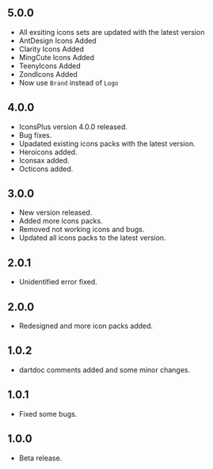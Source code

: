 ## 5.0.0

- All exsiting icons sets are updated with the latest version
- AntDesign Icons Added
- Clarity Icons Added
- MingCute Icons Added
- TeenyIcons Added
- ZondIcons Added
- Now use `Brand` instead of `Logo`

## 4.0.0

- IconsPlus version 4.0.0 released.
- Bug fixes.
- Upadated existing icons packs with the latest version.
- Heroicons added.
- Iconsax added.
- Octicons added.

## 3.0.0

- New version released.
- Added more icons packs.
- Removed not working icons and bugs.
- Updated all icons packs to the latest version.

## 2.0.1

- Unidentified error fixed.

## 2.0.0

- Redesigned and more icon packs added.

## 1.0.2

- dartdoc comments added and some minor changes.

## 1.0.1

- Fixed some bugs.

## 1.0.0

- Beta release.
